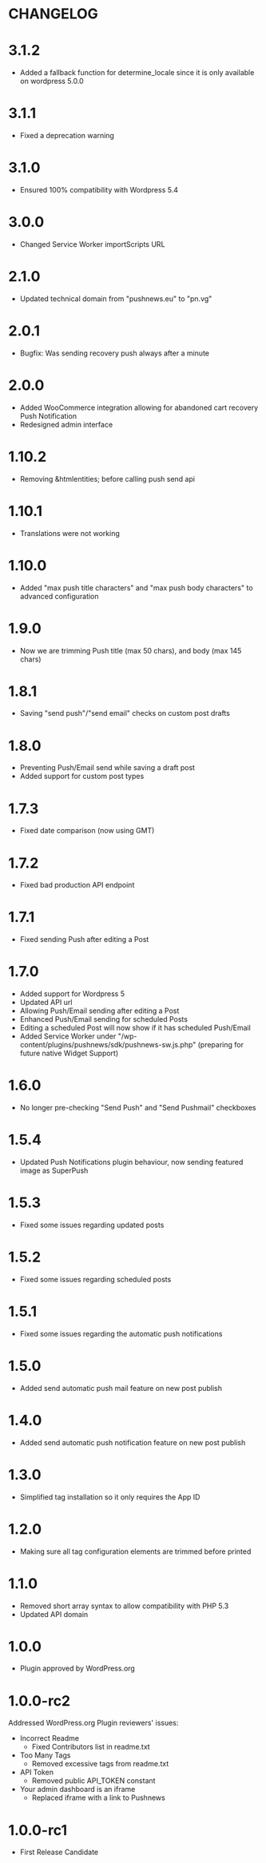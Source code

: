 CHANGELOG
=========

# 3.1.2
- Added a fallback function for determine_locale since it is only available on wordpress 5.0.0

# 3.1.1
- Fixed a deprecation warning

# 3.1.0
- Ensured 100% compatibility with Wordpress 5.4

# 3.0.0
- Changed Service Worker importScripts URL

# 2.1.0
- Updated technical domain from "pushnews.eu" to "pn.vg"

# 2.0.1
- Bugfix: Was sending recovery push always after a minute

# 2.0.0
- Added WooCommerce integration allowing for abandoned cart recovery Push Notification
- Redesigned admin interface

# 1.10.2
- Removing &htmlentities; before calling push send api

# 1.10.1
- Translations were not working

# 1.10.0
- Added "max push title characters" and "max push body characters" to advanced configuration

# 1.9.0
- Now we are trimming Push title (max 50 chars), and body (max 145 chars)

# 1.8.1
- Saving "send push"/"send email" checks on custom post drafts

# 1.8.0
- Preventing Push/Email send while saving a draft post
- Added support for custom post types

# 1.7.3
- Fixed date comparison (now using GMT)

# 1.7.2
- Fixed bad production API endpoint

# 1.7.1
- Fixed sending Push after editing a Post

# 1.7.0
- Added support for Wordpress 5
- Updated API url
- Allowing Push/Email sending after editing a Post
- Enhanced Push/Email sending for scheduled Posts
- Editing a scheduled Post will now show if it has scheduled Push/Email
- Added Service Worker under "/wp-content/plugins/pushnews/sdk/pushnews-sw.js.php" (preparing for future native Widget Support)

# 1.6.0
- No longer pre-checking "Send Push" and "Send Pushmail" checkboxes

# 1.5.4
- Updated Push Notifications plugin behaviour, now sending featured image as SuperPush

# 1.5.3
- Fixed some issues regarding updated posts

# 1.5.2
- Fixed some issues regarding scheduled posts

# 1.5.1
- Fixed some issues regarding the automatic push notifications

# 1.5.0
- Added send automatic push mail feature on new post publish

# 1.4.0

- Added send automatic push notification feature on new post publish

# 1.3.0

- Simplified tag installation so it only requires the App ID

# 1.2.0

- Making sure all tag configuration elements are trimmed before printed

# 1.1.0

- Removed short array syntax to allow compatibility with PHP 5.3
- Updated API domain

# 1.0.0

- Plugin approved by WordPress.org

# 1.0.0-rc2

Addressed WordPress.org Plugin reviewers' issues:

- Incorrect Readme
  - Fixed Contributors list in readme.txt
- Too Many Tags
  - Removed excessive tags from readme.txt
- API Token
  - Removed public API_TOKEN constant
- Your admin dashboard is an iframe
  - Replaced iframe with a link to Pushnews

# 1.0.0-rc1

- First Release Candidate
